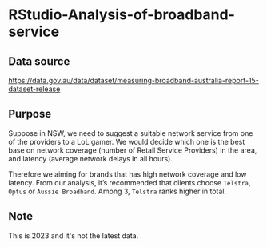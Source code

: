 # RStudio-Analysis-of-broadband-service

## Data source 
https://data.gov.au/data/dataset/measuring-broadband-australia-report-15-dataset-release

## Purpose
Suppose in NSW, we need to suggest a suitable network service from one of the providers to a LoL gamer.
We would decide which one is the best base on network coverage (number of Retail Service Providers) in the area, and latency (average network delays in all hours).

Therefore we aiming for brands that has high network coverage and low latency. From our analysis, it’s recommended that clients choose `Telstra`, `Optus` or `Aussie Broadband`. Among 3, `Telstra` ranks higher in total.

## Note
This is 2023 and it's not the latest data.
